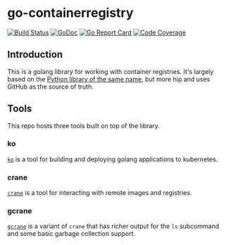 # go-containerregistry

[![Build Status](https://travis-ci.org/google/go-containerregistry.svg?branch=master)](https://travis-ci.org/google/go-containerregistry)
[![GoDoc](https://godoc.org/github.com/google/go-containerregistry?status.svg)](https://godoc.org/github.com/google/go-containerregistry)
[![Go Report Card](https://goreportcard.com/badge/google/go-containerregistry)](https://goreportcard.com/report/google/go-containerregistry)
[![Code Coverage](https://codecov.io/gh/google/go-containerregistry/branch/master/graph/badge.svg)](https://codecov.io/gh/google/go-containerregistry)


## Introduction

This is a golang library for working with container registries. It's largely based on the [Python library of the same name](https://github.com/google/containerregistry), but more hip and uses GitHub as the source of truth.

## Tools

This repo hosts three tools built on top of the library.

### ko

[`ko`](cmd/ko/README.md) is a tool for building and deploying golang applications to kubernetes.

### crane

[`crane`](cmd/crane/doc/crane.md) is a tool for interacting with remote images and registries.

### gcrane

[`gcrane`](cmd/gcrane/README.md) is a variant of `crane` that has richer output for
the `ls` subcommand and some basic garbage collection support.
